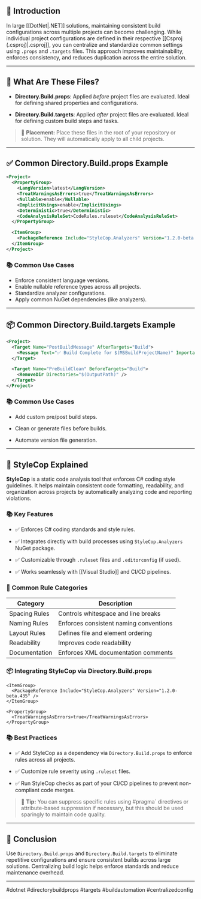 ## 📌 **Introduction**

In large [[DotNet|.NET]] solutions, maintaining consistent build configurations across multiple projects can become challenging. While individual project configurations are defined in their respective [[Csproj (.csproj)|.csproj]], you can centralize and standardize common settings using `.props` and `.targets` files. This approach improves maintainability, enforces consistency, and reduces duplication across the entire solution.

---
## 📖 **What Are These Files?**

- **Directory.Build.props**: Applied _before_ project files are evaluated. Ideal for defining shared properties and configurations.
    
- **Directory.Build.targets**: Applied _after_ project files are evaluated. Ideal for defining custom build steps and tasks.
    

> 📌 **Placement:** Place these files in the root of your repository or solution. They will automatically apply to all child projects.

---
## ✅ **Common Directory.Build.props Example**

```xml
<Project>
  <PropertyGroup>
    <LangVersion>latest</LangVersion>
    <TreatWarningsAsErrors>true</TreatWarningsAsErrors>
    <Nullable>enable</Nullable>
    <ImplicitUsings>enable</ImplicitUsings>
    <Deterministic>true</Deterministic>
    <CodeAnalysisRuleSet>CodeRules.ruleset</CodeAnalysisRuleSet>
  </PropertyGroup>

  <ItemGroup>
    <PackageReference Include="StyleCop.Analyzers" Version="1.2.0-beta.435" />
  </ItemGroup>
</Project>
```

### 📚 **Common Use Cases**

- Enforce consistent language versions.
- Enable nullable reference types across all projects.
- Standardize analyzer configurations.
- Apply common NuGet dependencies (like analyzers).
    
---
## 📦 **Common Directory.Build.targets Example**

```xml
<Project>
  <Target Name="PostBuildMessage" AfterTargets="Build">
    <Message Text="✅ Build Complete for $(MSBuildProjectName)" Importance="High" />
  </Target>

  <Target Name="PreBuildClean" BeforeTargets="Build">
    <RemoveDir Directories="$(OutputPath)" />
  </Target>
</Project>
```

### 📚 **Common Use Cases**

- Add custom pre/post build steps.
    
- Clean or generate files before builds.
    
- Automate version file generation.
    
---
## 📖 **StyleCop Explained**

**StyleCop** is a static code analysis tool that enforces C# coding style guidelines. It helps maintain consistent code formatting, readability, and organization across projects by automatically analyzing code and reporting violations.

### 📚 **Key Features**

- ✅ Enforces C# coding standards and style rules.
    
- ✅ Integrates directly with build processes using `StyleCop.Analyzers` NuGet package.
    
- ✅ Customizable through `.ruleset` files and `.editorconfig` (if used).
    
- ✅ Works seamlessly with [[Visual Studio]] and CI/CD pipelines.
    

### 📖 **Common Rule Categories**

|Category|Description|
|---|---|
|Spacing Rules|Controls whitespace and line breaks|
|Naming Rules|Enforces consistent naming conventions|
|Layout Rules|Defines file and element ordering|
|Readability|Improves code readability|
|Documentation|Enforces XML documentation comments|

### 📦 **Integrating StyleCop via Directory.Build.props**

```
<ItemGroup>
  <PackageReference Include="StyleCop.Analyzers" Version="1.2.0-beta.435" />
</ItemGroup>

<PropertyGroup>
  <TreatWarningsAsErrors>true</TreatWarningsAsErrors>
</PropertyGroup>
```

### 📚 **Best Practices**

- ✅ Add StyleCop as a dependency via `Directory.Build.props` to enforce rules across all projects.
    
- ✅ Customize rule severity using `.ruleset` files.
    
- ✅ Run StyleCop checks as part of your CI/CD pipelines to prevent non-compliant code merges.
    

> 📌 **Tip:** You can suppress specific rules using #pragma` directives or attribute-based suppression if necessary, but this should be used sparingly to maintain code quality.

---
## 🚀 **Conclusion**

Use `Directory.Build.props` and `Directory.Build.targets` to eliminate repetitive configurations and ensure consistent builds across large solutions. Centralizing build logic helps enforce standards and reduce maintenance overhead.

---
#dotnet #directorybuildprops #targets #buildautomation #centralizedconfig